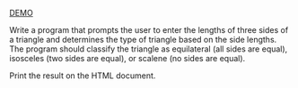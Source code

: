 [DEMO](https://users.metropolia.fi/~nikomeh/WebSoftwareDevelopment/WEEK_1/JavaScript/Recap1/Assignment_3/)

Write a program that prompts the user to enter the lengths of three sides of a triangle and determines the type of triangle based on the side lengths.
The program should classify the triangle as equilateral (all sides are equal), isosceles (two sides are equal), or scalene (no sides are equal).

Print the result on the HTML document.
